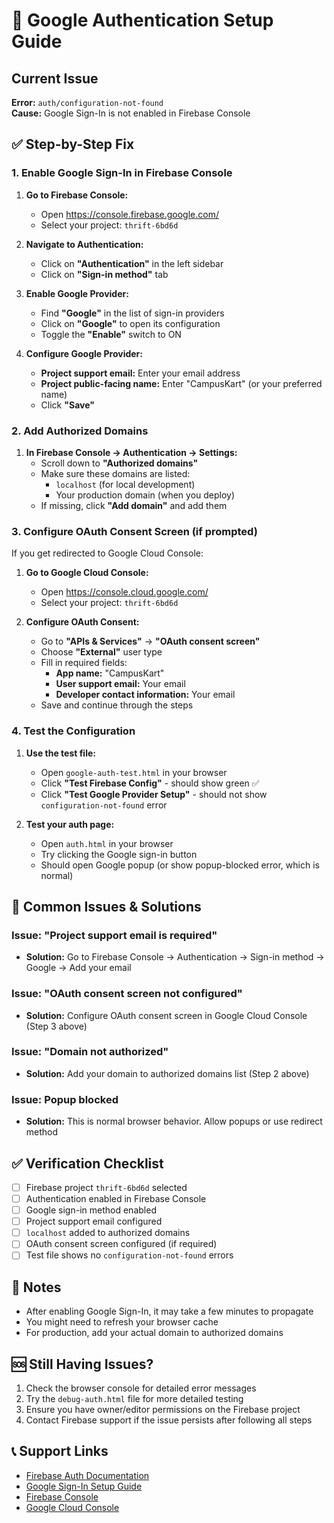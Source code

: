 # 🔧 Google Authentication Setup Guide

## Current Issue
**Error:** `auth/configuration-not-found`  
**Cause:** Google Sign-In is not enabled in Firebase Console

## ✅ Step-by-Step Fix

### 1. Enable Google Sign-In in Firebase Console

1. **Go to Firebase Console:**
   - Open https://console.firebase.google.com/
   - Select your project: `thrift-6bd6d`

2. **Navigate to Authentication:**
   - Click on **"Authentication"** in the left sidebar
   - Click on **"Sign-in method"** tab

3. **Enable Google Provider:**
   - Find **"Google"** in the list of sign-in providers
   - Click on **"Google"** to open its configuration
   - Toggle the **"Enable"** switch to ON

4. **Configure Google Provider:**
   - **Project support email:** Enter your email address
   - **Project public-facing name:** Enter "CampusKart" (or your preferred name)
   - Click **"Save"**

### 2. Add Authorized Domains

1. **In Firebase Console → Authentication → Settings:**
   - Scroll down to **"Authorized domains"**
   - Make sure these domains are listed:
     - `localhost` (for local development)
     - Your production domain (when you deploy)
   - If missing, click **"Add domain"** and add them

### 3. Configure OAuth Consent Screen (if prompted)

If you get redirected to Google Cloud Console:

1. **Go to Google Cloud Console:**
   - Open https://console.cloud.google.com/
   - Select your project: `thrift-6bd6d`

2. **Configure OAuth Consent:**
   - Go to **"APIs & Services"** → **"OAuth consent screen"**
   - Choose **"External"** user type
   - Fill in required fields:
     - **App name:** "CampusKart"
     - **User support email:** Your email
     - **Developer contact information:** Your email
   - Save and continue through the steps

### 4. Test the Configuration

1. **Use the test file:**
   - Open `google-auth-test.html` in your browser
   - Click **"Test Firebase Config"** - should show green ✅
   - Click **"Test Google Provider Setup"** - should not show `configuration-not-found` error

2. **Test your auth page:**
   - Open `auth.html` in your browser
   - Try clicking the Google sign-in button
   - Should open Google popup (or show popup-blocked error, which is normal)

## 🚨 Common Issues & Solutions

### Issue: "Project support email is required"
- **Solution:** Go to Firebase Console → Authentication → Sign-in method → Google → Add your email

### Issue: "OAuth consent screen not configured"
- **Solution:** Configure OAuth consent screen in Google Cloud Console (Step 3 above)

### Issue: "Domain not authorized"
- **Solution:** Add your domain to authorized domains list (Step 2 above)

### Issue: Popup blocked
- **Solution:** This is normal browser behavior. Allow popups or use redirect method

## ✅ Verification Checklist

- [ ] Firebase project `thrift-6bd6d` selected
- [ ] Authentication enabled in Firebase Console
- [ ] Google sign-in method enabled
- [ ] Project support email configured
- [ ] `localhost` added to authorized domains
- [ ] OAuth consent screen configured (if required)
- [ ] Test file shows no `configuration-not-found` errors

## 📝 Notes

- After enabling Google Sign-In, it may take a few minutes to propagate
- You might need to refresh your browser cache
- For production, add your actual domain to authorized domains

## 🆘 Still Having Issues?

1. Check the browser console for detailed error messages
2. Try the `debug-auth.html` file for more detailed testing
3. Ensure you have owner/editor permissions on the Firebase project
4. Contact Firebase support if the issue persists after following all steps

## 📞 Support Links

- [Firebase Auth Documentation](https://firebase.google.com/docs/auth)
- [Google Sign-In Setup Guide](https://firebase.google.com/docs/auth/web/google-signin)
- [Firebase Console](https://console.firebase.google.com/)
- [Google Cloud Console](https://console.cloud.google.com/)